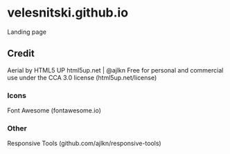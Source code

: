 # velesnitski.github.io
Landing page

## Credit

Aerial by HTML5 UP
html5up.net | @ajlkn
Free for personal and commercial use under the CCA 3.0 license (html5up.net/license)

### Icons
Font Awesome (fontawesome.io)

### Other
Responsive Tools (github.com/ajlkn/responsive-tools)
